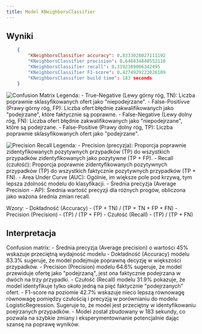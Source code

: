 ```yaml
---
title: Model KNeighborsClassifier
---
```



## Wyniki

```json
    {
        "KNeighborsClassifier accuracy": 0.8333028027111192
        "KNeighborsClassifier precision": 0.646834840552118
        "KNeighborsClassifier recall": 0.3192389006342495
        "KNeighborsClassifier F1-score": 0.4274929223026109
        "KNeighborsClassifier build time": 183 seconds
    }
```


![Confusion Matrix](/assets/confision-matrix-k-neighbors-classfier.png)
Legenda:
    - True-Negative (Lewy górny róg, TN): Liczba poprawnie sklasyfikowanych ofert jako "niepodejrzane".
    - False-Positivve (Prawy górny róg, FP): Liczba ofert błędnie zakwalifikowanych jako "podejrzane", które faktycznie są poprawne.
    - False-Negative (Lewy dolny róg, FN): Liczba ofert błędnie zakwalifikowanych jako "niepodejrzane", które są podejrzane.
    - False-Positive (Prawy dolny róg, TP): Liczba poprawnie sklasyfikowanych ofert jako "podejrzane".

![Precision Recall](/assets/precision-recall-k-neighbors-classfier.png)
Legenda:
    - Precision (precyzja): Proporcja poprawnie zidentyfikowanych pozytywnych przypadków (TP) do wszystkich przypadków zidentyfikowanych jako pozytywne (TP + FP).
    - Recall (czułość): Proporcja poprawnie zidentyfikowanych pozytywnych przypadków (TP) do wszystkich faktycznie pozytywnych przypadków (TP + FN).
    - Area Under Curve (AUC): Ogólnie, im większe pole pod krzywą, tym lepsza zdolność modelu do klasyfikacji.
    - Średnia precyzja (Average Precision - AP): Średnia wartość precyzji dla różnych progów, obliczona jako ważona średnia zmian recall.

Wzory:
    - Dokładność (Accuracy) -  (TP + TN) / (TP + TN + FP + FN)
    - Precision (Precision) -  (TP) / (TP + FP)
    - Czułość (Recall) - (TP) / (TP + FN)
## Interpretacja

Confusion matrix:
    - Średnia precyzja (Average precision) o wartości 45% wskazuje przeciętną wydajność modelu
    - Dokładność (Accuracy) modelu  83.3% sugeruje, że model podejmuje poprawną decyzję w większości przypadków.
    - Precision (Precision) modelu  64.6% sugeruje, że model przewiduje ofertę jako "podejrzaną", jest ona faktycznie podejrzana w dwóch na trzy przypadki.
    - Czułość (Recall) modelu 31.9% pokazuje, że model identyfikuje tylko około jedną na pięć faktycznie "podejrzanych" ofert.
    - F1-score na poziomie 42.7% wskazuje nieco lepszą równowagę równowagę pomiędzy czułością i precyzją w porównianiu do modelu LogisticRegression. Sugeruje to, że model jest przeciętny w identyfikowaniu poejrzanych przypadków.
    - Model został zbudowany w 183 sekundy, co pozwala na szybkie zmiany i eksperymentownanie potencjalnie dając szansę na poprawę wyników.
